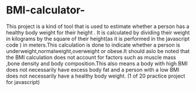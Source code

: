 # BMI-calculator-

This project is a kind of tool that is used to estimate whether a person has a healthy body weight for their height . It is calculated by dividing their weight in kilograms by the square of their height(as it is performed in the javascript code ) in meters.This calculation is done to indicate whether a person is underweight,normalweight,overweight or obese.It should aslo be noted that the BMI calculation does not account for factors such as muscle mass ,bone density and body composition.This also means a body with high BMI does not necessarily have excess body fat and a person with a low BMI does not necessarily have a healthy body weight.
(1 of 20 practice project for javascript)
